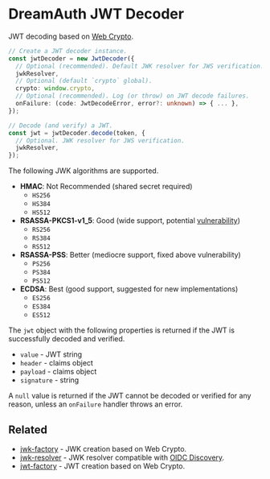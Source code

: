 # DreamAuth JWT Decoder

JWT decoding based on [Web Crypto](https://developer.mozilla.org/en-US/docs/Web/API/Web_Crypto_API).

```ts
// Create a JWT decoder instance.
const jwtDecoder = new JwtDecoder({
  // Optional (recommended). Default JWK resolver for JWS verification.
  jwkResolver,
  // Optional (default `crypto` global).
  crypto: window.crypto,
  // Optional (recommended). Log (or throw) on JWT decode failures.
  onFailure: (code: JwtDecodeError, error?: unknown) => { ... },
});

// Decode (and verify) a JWT.
const jwt = jwtDecoder.decode(token, {
  // Optional. JWK resolver for JWS verification.
  jwkResolver,
});
```

The following JWK algorithms are supported.

- **HMAC**: Not Recommended (shared secret required)
  - `HS256`
  - `HS384`
  - `HS512`
- **RSASSA-PKCS1-v1_5**: Good (wide support, potential [vulnerability](https://www.cvedetails.com/cve/CVE-2020-20949/))
  - `RS256`
  - `RS384`
  - `RS512`
- **RSASSA-PSS**: Better (mediocre support, fixed above vulnerability)
  - `PS256`
  - `PS384`
  - `PS512`
- **ECDSA**: Best (good support, suggested for new implementations)
  - `ES256`
  - `ES384`
  - `ES512`

The `jwt` object with the following properties is returned if the JWT is successfully decoded and verified.

- `value` - JWT string
- `header` - claims object
- `payload` - claims object
- `signature` - string

A `null` value is returned if the JWT cannot be decoded or verified for any reason, unless an `onFailure` handler throws an error.

## Related

- [jwk-factory](https://www.npmjs.com/package/@dreamauth/jwk-factory) - JWK creation based on Web Crypto.
- [jwk-resolver](https://www.npmjs.com/package/@dreamauth/jwk-resolver) - JWK resolver compatible with [OIDC Discovery](https://openid.net/specs/openid-connect-discovery-1_0.html).
- [jwt-factory](https://www.npmjs.com/package/@dreamauth/jwt-factory) - JWT creation based on Web Crypto.
